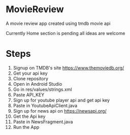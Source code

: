 # MovieReview
A movie review app created using tmdb movie api

Currently Home section is pending
all ideas are welcome

# Steps
1. Signup on TMDB's site https://www.themoviedb.org/
2. Get your api key
3. Clone repository
4. Open in Android Studio
5. Go in res/values/strings.xml
6. Paste API_KEY
7. Sign up for youtube player api and get api key
8. Paste in YoutubeApiClient.java
9. Sign up for news api on https://newsapi.org/
10. Get the Api key
11. Paste in NewsFragment.java
12. Run the App
